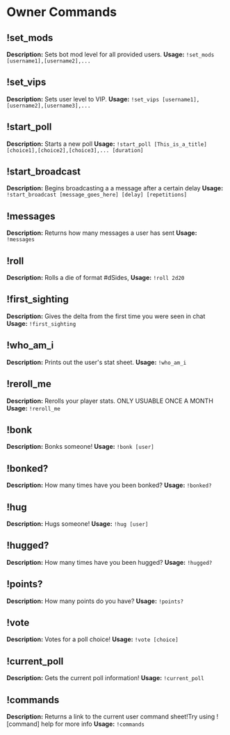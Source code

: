 # Owner Commands

## !set_mods
**Description:** Sets bot mod level for all provided users.
**Usage:** `!set_mods [username1],[username2],...`

## !set_vips
**Description:** Sets user level to VIP.
**Usage:** `!set_vips [username1],[username2],[username3],...`

## !start_poll
**Description:** Starts a new poll
**Usage:** `!start_poll [This_is_a_title] [choice1],[choice2],[choice3],... [duration]`

## !start_broadcast
**Description:** Begins broadcasting a a message after a certain delay
**Usage:** `!start_broadcast [message_goes_here] [delay] [repetitions]`

## !messages
**Description:** Returns how many messages a user has sent
**Usage:** `!messages`

## !roll
**Description:** Rolls a die of format #dSides,
**Usage:** `!roll 2d20`

## !first_sighting
**Description:** Gives the delta from the first time you were seen in chat
**Usage:** `!first_sighting`

## !who_am_i
**Description:** Prints out the user's stat sheet.
**Usage:** `!who_am_i`

## !reroll_me
**Description:** Rerolls your player stats. ONLY USUABLE ONCE A MONTH
**Usage:** `!reroll_me`

## !bonk
**Description:** Bonks someone!
**Usage:** `!bonk [user]`

## !bonked?
**Description:** How many times have you been bonked?
**Usage:** `!bonked?`

## !hug
**Description:** Hugs someone!
**Usage:** `!hug [user]`

## !hugged?
**Description:** How many times have you been hugged?
**Usage:** `!hugged?`

## !points?
**Description:** How many points do you have?
**Usage:** `!points?`

## !vote
**Description:** Votes for a poll choice!
**Usage:** `!vote [choice]`

## !current_poll
**Description:** Gets the current poll information!
**Usage:** `!current_poll`

## !commands
**Description:** Returns a link to the current user command sheet!Try using ![command] help for more info
**Usage:** `!commands`

